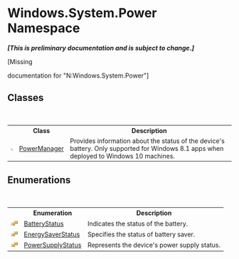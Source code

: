 # Windows.System.Power Namespace
 _**\[This is preliminary documentation and is subject to change.\]**_

\[Missing <summary> documentation for "N:Windows.System.Power"\]


## Classes
&nbsp;<table><tr><th></th><th>Class</th><th>Description</th></tr><tr><td>![Public class](media/pubclass.gif "Public class")</td><td><a href="T_Windows_System_Power_PowerManager">PowerManager</a></td><td>
Provides information about the status of the device's battery. 
Only supported for Windows 8.1 apps when deployed to Windows 10 machines.</td></tr></table>

## Enumerations
&nbsp;<table><tr><th></th><th>Enumeration</th><th>Description</th></tr><tr><td>![Public enumeration](media/pubenumeration.gif "Public enumeration")</td><td><a href="T_Windows_System_Power_BatteryStatus">BatteryStatus</a></td><td>
Indicates the status of the battery.</td></tr><tr><td>![Public enumeration](media/pubenumeration.gif "Public enumeration")</td><td><a href="T_Windows_System_Power_EnergySaverStatus">EnergySaverStatus</a></td><td>
Specifies the status of battery saver.</td></tr><tr><td>![Public enumeration](media/pubenumeration.gif "Public enumeration")</td><td><a href="T_Windows_System_Power_PowerSupplyStatus">PowerSupplyStatus</a></td><td>
Represents the device's power supply status.</td></tr></table>&nbsp;

